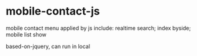 # mobile-contact-js
mobile contact menu applied by js include: realtime search; index byside; mobile list show

based-on-jquery, can run in local
